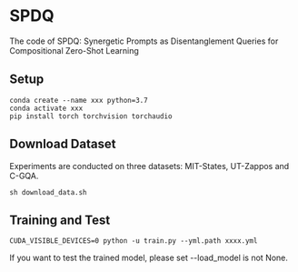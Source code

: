 # SPDQ
The code of SPDQ: Synergetic Prompts as Disentanglement Queries for Compositional Zero-Shot Learning
## Setup
```
conda create --name xxx python=3.7
conda activate xxx
pip install torch torchvision torchaudio
```

## Download Dataset
Experiments are conducted on three datasets: MIT-States, UT-Zappos and C-GQA.
```
sh download_data.sh
```
## Training and Test
```
CUDA_VISIBLE_DEVICES=0 python -u train.py --yml.path xxxx.yml
```

If you want to test the trained model, please set --load_model is not None.

